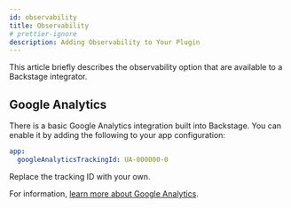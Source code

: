 ```yaml
---
id: observability
title: Observability
# prettier-ignore
description: Adding Observability to Your Plugin
---
```


This article briefly describes the observability option that are available to a
Backstage integrator.

## Google Analytics

There is a basic Google Analytics integration built into Backstage. You can
enable it by adding the following to your app configuration:

```yaml
app:
  googleAnalyticsTrackingId: UA-000000-0
```

Replace the tracking ID with your own.

For information, 
[learn more about Google Analytics](https://marketingplatform.google.com/about/analytics/).
